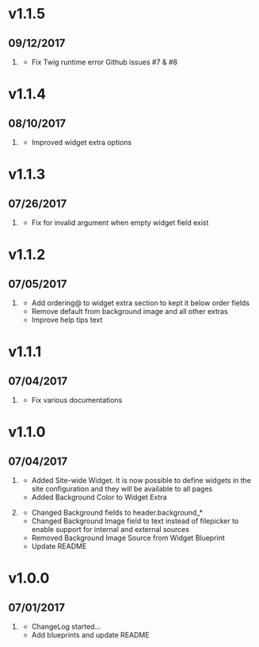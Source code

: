 # v1.1.5
## 09/12/2017
1. [](#bugfix)
    * Fix Twig runtime error Github issues #7 & #8
    
# v1.1.4
## 08/10/2017
1. [](#improved)
    * Improved widget extra options
# v1.1.3
## 07/26/2017

1. [](#bugfix)
    * Fix for invalid argument when empty widget field exist
    
# v1.1.2
## 07/05/2017

1. [](#bugfix)
    * Add ordering@ to widget extra section to kept it below order fields
    * Remove default from background image and all other extras
    * Improve help tips text
    
# v1.1.1
## 07/04/2017

1. [](#improved)
    * Fix various documentations
    
# v1.1.0
## 07/04/2017

1. [](#new)
    * Added Site-wide Widget. It is now possible to define widgets in the site configuration and they will be available to all pages
    * Added Background Color to Widget Extra

1. [](#improved)
    * Changed Background fields to header.background_*
    * Changed Background Image field to text instead of filepicker to enable support for internal and external sources
    * Removed Background Image Source from Widget Blueprint
    * Update README

# v1.0.0
## 07/01/2017

1. [](#new)
    * ChangeLog started...
    * Add blueprints and  update README
